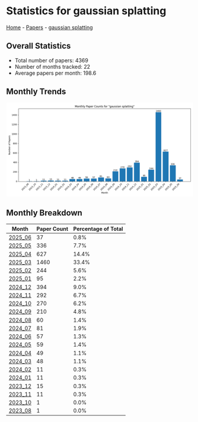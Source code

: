 # Statistics for gaussian splatting

[Home](https://arxcompass.github.io) - [Papers](https://arxcompass.github.io/papers) - [gaussian splatting](https://arxcompass.github.io/papers/gaussian_splatting)

## Overall Statistics

- Total number of papers: 4369
- Number of months tracked: 22
- Average papers per month: 198.6

## Monthly Trends

![Monthly Paper Counts](monthly_stats.png)

## Monthly Breakdown

| Month | Paper Count | Percentage of Total |
| --- | --- | --- |
| [2025_06](./2025_06/papers_1.md) | 37 | 0.8% |
| [2025_05](./2025_05/papers_1.md) | 336 | 7.7% |
| [2025_04](./2025_04/papers_1.md) | 627 | 14.4% |
| [2025_03](./2025_03/papers_1.md) | 1460 | 33.4% |
| [2025_02](./2025_02/papers_1.md) | 244 | 5.6% |
| [2025_01](./2025_01/papers_1.md) | 95 | 2.2% |
| [2024_12](./2024_12/papers_1.md) | 394 | 9.0% |
| [2024_11](./2024_11/papers_1.md) | 292 | 6.7% |
| [2024_10](./2024_10/papers_1.md) | 270 | 6.2% |
| [2024_09](./2024_09/papers_1.md) | 210 | 4.8% |
| [2024_08](./2024_08/papers_1.md) | 60 | 1.4% |
| [2024_07](./2024_07/papers_1.md) | 81 | 1.9% |
| [2024_06](./2024_06/papers_1.md) | 57 | 1.3% |
| [2024_05](./2024_05/papers_1.md) | 59 | 1.4% |
| [2024_04](./2024_04/papers_1.md) | 49 | 1.1% |
| [2024_03](./2024_03/papers_1.md) | 48 | 1.1% |
| [2024_02](./2024_02/papers_1.md) | 11 | 0.3% |
| [2024_01](./2024_01/papers_1.md) | 11 | 0.3% |
| [2023_12](./2023_12/papers_1.md) | 15 | 0.3% |
| [2023_11](./2023_11/papers_1.md) | 11 | 0.3% |
| [2023_10](./2023_10/papers_1.md) | 1 | 0.0% |
| [2023_08](./2023_08/papers_1.md) | 1 | 0.0% |
